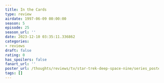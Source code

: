 ```yaml
---
title: In the Cards
type: review
airdate: 1997-06-09 00:00:00
season: 5
episode: 25
season_url: ''
date: 2023-12-10 03:35:11.336862
categories:
- reviews
draft: false
rating: 0
has_spoilers: false
fanart_url: ''
poster_url: /thoughts/reviews/tv/star-trek-deep-space-nine/series_poster.jpg
tags: []
---
```


